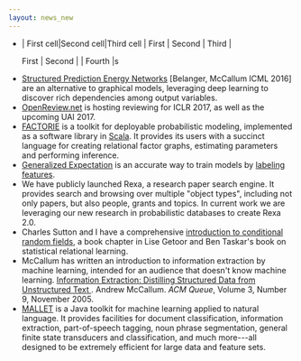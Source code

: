 ```yaml
---
layout: news_new
---
```

<ul>
<li>
| First cell|Second cell|Third cell
| First | Second | Third |

First | Second | | Fourth |s
</li>
    <li><a href="https://arxiv.org/abs/1511.06350">Structured Prediction Energy Networks</a> [Belanger, McCallum ICML 2016] are an alternative to graphical models, leveraging deep learning to discover rich dependencies among output variables.
    </li>
    <li><a href="http://OpenReview.net">OpenReview.net</a> is hosting reviewing for ICLR 2017, as well as the upcoming UAI 2017.</li>
    <li><a href="http://factorie.cs.umass.edu">FACTORIE</a> is a toolkit for deployable probabilistic modeling, implemented as a software library in <a href="http://www.scala-lang.org/">Scala</a>. It provides its users with a succinct language for creating relational factor graphs, estimating parameters and performing inference.
    </li>
    <li><a href="http://www.cs.umass.edu/%7Emccallum/papers/ge08note.pdf">Generalized Expectation</a> is an accurate way to train models by <a href="http://www.cs.umass.edu/%7Emccallum/papers/druck08sigir.pdf">labeling features</a>.
    </li>
    <li>We have publicly launched Rexa, a research paper search engine. It provides search and browsing over multiple "object types", including not only papers, but also people, grants and topics.  In current work we are leveraging our new research in probabilistic databases to create Rexa 2.0.
    </li>
    <li>Charles Sutton and I have a comprehensive <a href="http://www.cs.umass.edu/~mccallum/papers/crf-tutorial.pdf">introduction to conditional random fields</a>, a book chapter in Lise Getoor and Ben Taskar's book on statistical relational learning.
    </li>
    <li>McCallum has written an introduction to information extraction by machine learning, intended for an audience that doesn't know machine learning. <a href="http://www.cs.umass.edu/~mccallum/papers/acm-queue-ie.pdf">Information Extraction: Distilling Structured Data from Unstructured Text </a>. Andrew McCallum. <i>ACM Queue</i>, Volume 3, Number 9, November 2005.
    </li>
    <li><a href="http://mallet.cs.umass.edu/">MALLET</a> is a Java toolkit for machine learning applied to natural language. It provides facilities for document classification, information extraction, part-of-speech tagging, noun phrase segmentation, general finite state transducers and classification, and much more---all designed to be extremely efficient for large data and feature sets.
    </li>
    
</ul>